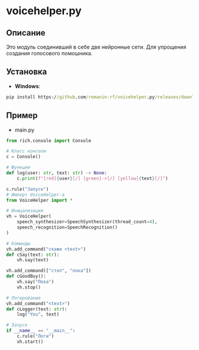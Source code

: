 # voicehelper.py
## Описание
Это модуль соединивший в себе две нейронные сети. Для упрощения создания голосового помошника.
## Установка
- **Windows**:
```cmd
pip install https://github.com/romanin-rf/voicehelper.py/releases/download/v0.1.1/voicehelper.py-0.1.1-py3.9.whl
```
## Пример
- main.py
```python
from rich.console import Console

# Класс консоли
c = Console()

# Функции
def log(user: str, text: str) -> None:
    c.print(f"[red]{user}[/] [green]->[/] [yellow]{text}[/]")

c.rule("Запуск")
# Импорт VoiceHelper-a
from VoiceHelper import *

# Иницализация
vh = VoiceHelper(
    speech_synthesizer=SpeechSynthesizer(thread_count=4),
    speech_recognition=SpeechRecognition()
)

# Команды
vh.add_command("скажи <text>")
def cSay(text: str):
    vh.say(text)

vh.add_command(["стоп", "пока"])
def cGoodBuy():
    vh.say("Пока")
    vh.stop()

# Логирование
vh.add_command("<text>")
def cLogger(text: str):
    log("You", text)

# Запуск
if __name__ == "__main__":
    c.rule("Логи")
    vh.start()
```
